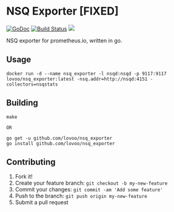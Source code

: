 # NSQ Exporter [FIXED]

[![GoDoc](https://godoc.org/github.com/lovoo/nsq_exporter?status.svg)](https://godoc.org/github.com/lovoo/nsq_exporter) [![Build Status](https://travis-ci.org/lovoo/nsq_exporter.svg?branch=master)](https://travis-ci.org/lovoo/nsq_exporter) [![](https://images.microbadger.com/badges/image/lovoo/nsq_exporter.svg)](https://microbadger.com/images/lovoo/nsq_exporter "Get your own image badge on microbadger.com")

NSQ exporter for prometheus.io, written in go.

## Usage

    docker run -d --name nsq_exporter -l nsqd:nsqd -p 9117:9117 lovoo/nsq_exporter:latest -nsq.addr=http://nsqd:4151 -collectors=nsqstats

## Building

    make

    OR

    go get -u github.com/lovoo/nsq_exporter
    go install github.com/lovoo/nsq_exporter

## Contributing

1. Fork it!
2. Create your feature branch: `git checkout -b my-new-feature`
3. Commit your changes: `git commit -am 'Add some feature'`
4. Push to the branch: `git push origin my-new-feature`
5. Submit a pull request
